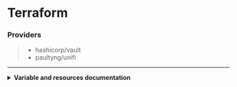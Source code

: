 # Terraform

### Providers

> - hashicorp/vault
> - paultyng/unifi

---

<details>
  <summary>
   <b>Variable and resources documentation</b>
  </summary>

---
<!-- BEGIN_TF_DOCS -->
### Modules

| Name | Source | Version |
|------|--------|---------|
| unifi | ./modules/unifi | n/a |
| vault | ./modules/vault | n/a |

### Inputs

| Name | Description | Type | Default |
|------|-------------|------|---------|
| unifi\_api\_url | <sub>Provides a connection URI to bridge Terraform with Unifi's controller. [Reference](https://registry.terraform.io/providers/paultyng/unifi/latest/docs#api_url)</sub> | `string` | `""` |
| unifi\_guest\_pass | <sub>Guest WLAN password. [Reference](https://registry.terraform.io/providers/paultyng/unifi/latest/docs/resources/wlan#security)</sub> | `string` | n/a |
| unifi\_insecure | <sub>Skip TLS verification when trying to access the API. [Reference](https://registry.terraform.io/providers/paultyng/unifi/latest/docs#allow_insecure)</sub> | `string` | `""` |
| unifi\_password | <sub>Providers a password for your Unifi controller. [Reference](https://registry.terraform.io/providers/paultyng/unifi/latest/docs#password)</sub> | `string` | `""` |
| unifi\_site\_name | <sub>Unifi site name. [Reference](https://registry.terraform.io/providers/paultyng/unifi/latest/docs/resources/site#name)</sub> | `string` | `"default"` |
| unifi\_smart\_pass | <sub>mart Devices-exclusive WLAN password. [Reference](https://registry.terraform.io/providers/paultyng/unifi/latest/docs/resources/wlan#security)</sub> | `string` | n/a |
| unifi\_upstream\_dns | <sub>Skip TLS verification when trying to access the API. [Reference](https://registry.terraform.io/providers/paultyng/unifi/latest/docs#allow_insecure)</sub> | `list(any)` | <pre>[<br>  "8.8.8.8",<br>  "1.1.1.1"<br>]</pre> |
| unifi\_username | <sub>Provides a username for your Unifi controller. [Reference](https://registry.terraform.io/providers/paultyng/unifi/latest/docs#username).</sub> | `string` | `"example"` |
| unifi\_wlan\_pass | <sub>Main WLAN password. [Reference](https://registry.terraform.io/providers/paultyng/unifi/latest/docs/resources/wlan#security)</sub> | `string` | n/a |
| vault\_api\_url | <sub>Vault API URL Address. [Reference](https://registry.terraform.io/providers/hashicorp/vault/latest/docs#address)</sub> | `string` | n/a |
| vault\_password | <sub>Vault password for the main user, used for login purposes.</sub> | `string` | `""` |
| vault\_token | <sub>Vault root access token. [Reference](https://registry.terraform.io/providers/hashicorp/vault/latest/docs#token_name)</sub> | `string` | n/a |
| vault\_username | <sub>Vault plaintext username to login.</sub> | `string` | `"gruber"` |

### Outputs

No outputs.
<!-- END_TF_DOCS -->
</details>
